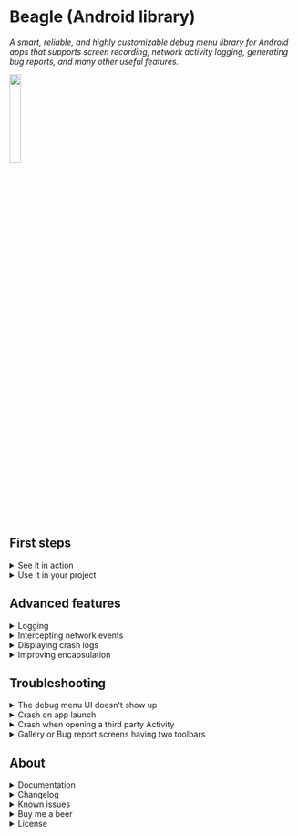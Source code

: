 # Beagle (Android library)
*A smart, reliable, and highly customizable debug menu library for Android apps that supports screen recording, network activity logging, generating bug reports, and many other useful features.*

<img src="metadata/logo.png" width="20%" />

## First steps
<details>
<summary>See it in action</summary>
<br/>

Clone this repository, pick a build variant and run the **app** configuration. It should look something like this:

<img src="metadata/screenshot01.png" width="25%" /><img src="metadata/screenshot02.png" width="25%" /><img src="metadata/screenshot03.png" width="25%" /><img src="metadata/screenshot04.png" width="25%" />

This demo application also contains instructions on how to set up Beagle and how to implement the various features that are being showcased. You should definitely consider giving it a try if you're interested in using the library in your projects. If you don't feel like building it for yourself, you can also download it from the Play Store:

[<img src="https://play.google.com/intl/en_us/badges/images/badge_new.png" />](https://play.google.com/store/apps/details?id=com.pandulapeter.beagle)

The tutorials in the app cover everything from this readme, but in more detail. Another way to get an idea of what can be achieved with the library is [this article](https://halcyonmobile.com/blog/mobile-app-development/android-app-development/what-could-a-debug-menu-contain/), which presents various problems that can be solved with Beagle.
</details>

<details>
<summary>Use it in your project</summary>
<br/>

If the wall of text below is too long for your taste, check out [this gist](https://gist.github.com/pandulapeter/3f9b404d953c6d80ed8a19eb06db4541) that contains all the code you need for a nice configuration. Otherwise, let's do it step by step:

### Step 0: Check the requirements
- Minimum SDK level: 21+
- Target SDK level: 31+
- Language: Kotlin 1.6.21+

### Step 1: Add the MavenCentral repository
Make sure that the following is part of your project-level build.gradle file:

```groovy
allprojects {
    repositories {
        …
        mavenCentral()
    }
}
```

### Step 2: Pick a UI implementation and configure the dependencies
The actual UI of the debug menu can be displayed in multiple ways, which is specified by the suffix of the dependency.
The following versions exist:
* **ui-activity** - Displays the debug menu as a new screen (not recommended: modals are more useful).
* **ui-bottom-sheet** - Displays the debug menu as a modal bottom sheet (recommended).
* **ui-dialog** - Displays the debug menu as a modal dialog (recommended).
* **ui-drawer** - Displays the debug menu as a side navigation drawer (highly recommended).
* **ui-view** - Displaying the `DebugMenuView` is your responsibility (not recommended: shake to open, `Beagle.show()`, `Beagle.hide()`, the related `VisibilityListener` as well as the inset handling logic won't work out of the box).
* **noop** - No UI, no logic. It has the same public API as all other variants, but it does nothing (this is intended for production builds).

So, for example, if you prefer the Drawer UI, something like the following needs to be added to your app-level build.gradle file (check the widget below the code snippet for the latest version):

```groovy
dependencies {
    …
    def beagleVersion = "2.8.0"
    debugImplementation "io.github.pandulapeter.beagle:ui-drawer:$beagleVersion"
    releaseImplementation "io.github.pandulapeter.beagle:noop:$beagleVersion"
}
```

The latest version is:

[![](https://maven-badges.herokuapp.com/maven-central/io.github.pandulapeter.beagle/ui-drawer/badge.svg?style=flat)](https://repo1.maven.org/maven2/io/github/pandulapeter/beagle/)

**Note**: In case of the drawer UI, if you have overwritten the `Activity`'s `onBackPressed()` method, you might notice that the default back navigation handling does not always work as expected. To fix this, in every `Activity`'s `onBackPressed()` you should check that `Beagle.hide()` returns false before doing any other checks or calling the super implementation.

### Step 3: Initialize the library
Just one line of code, preferably in the `Application`'s `onCreate()` method:

```kotlin
Beagle.initialize(this)
```

Optionally you can add the following parameters to this function:
* The appearance of the menu can be personalized by specifying an [Appearance](https://github.com/pandulapeter/beagle/tree/master/internal-common/src/main/java/com/pandulapeter/beagle/common/configuration/Appearance.kt) instance. For example, here you can specify a custom theme for the debug menu using the `themeResourceId` property, in case the one used by the `Application` / `Activity` is not suitable. Note: It's recommended to extend a `.NoActionBar` Material theme.
* The behavior of the menu can be personalized by specifying a [Behavior](https://github.com/pandulapeter/beagle/tree/master/internal-common/src/main/java/com/pandulapeter/beagle/common/configuration/Behavior.kt) instance. For example, adjusting the shake to open threshold or the strength of the haptic feedback is a frequent use case of this class.

By default you can fetch Beagle by shaking the device.

### Step 4: Finish the setup by adding modules
After this a number of modules should be provided, but this configuration can be changed at any time (from any thread) and the UI will automatically be updated. The simplest way of doing this is by calling:

```kotlin
Beagle.set(module1, module2, …)
```
At this point you should be aware of two options:
* The list of [built-in modules](https://github.com/pandulapeter/beagle/tree/master/internal-common/src/main/java/com/pandulapeter/beagle/modules/). Every file in this package is documented. These modules should cover most use cases and have the advantage of also providing a fake, **noop** implementation which means that no part of their logic is compiled into your release builds.
* The ability to write custom modules. For this a good starting point is looking at the built-in implementations from above, but [this document](https://github.com/pandulapeter/beagle/blob/master/metadata/CUSTOM_MODULES.md) also provides some guidance.

Check out [the showcase app](https://play.google.com/store/apps/details?id=com.pandulapeter.beagle) for some ideas on what is possible with the built-in modules or for an interactive tool that can be used to preview any module configuration and generate the code for it. A more visual guide to some of the possibilities is [this article](https://halcyonmobile.com/blog/mobile-app-development/android-app-development/what-could-a-debug-menu-contain/).

Here is a minimal example that should work for most projects:

<img align="right" width="30%" src="metadata/screenshot05.png">

```kotlin
Beagle.set(
    HeaderModule(
        title = getString(R.string.app_name),
        subtitle = BuildConfig.APPLICATION_ID,
        text = "${BuildConfig.BUILD_TYPE} v${BuildConfig.VERSION_NAME} (${BuildConfig.VERSION_CODE})"
    ),
    AppInfoButtonModule(),
    DeveloperOptionsButtonModule(),
    PaddingModule(),
    TextModule("General", TextModule.Type.SECTION_HEADER),
    KeylineOverlaySwitchModule(),
    AnimationDurationSwitchModule(),
    ScreenCaptureToolboxModule(),
    DividerModule(),
    TextModule("Logs", TextModule.Type.SECTION_HEADER),
    NetworkLogListModule(), // Might require additional setup, see below
    LogListModule(), // Might require additional setup, see below
    LifecycleLogListModule(),
    DividerModule(),
    TextModule("Other", TextModule.Type.SECTION_HEADER),
    DeviceInfoModule(),
    BugReportButtonModule()
)
```

If you ever need to add temporary modules, `Beagle.add()` has an optional `lifecycleOwner` parameter that automatically removes the specified modules once the provided lifecycle is over. Manually calling `Beagle.remove()` with module ID-s is also an option.
</details>

## Advanced features

<details>
<summary>Logging</summary>
<br/>

While calling `Beagle.log()` is the simplest way to add items to [LogListModule](https://github.com/pandulapeter/beagle/tree/master/internal-common/src/main/java/com/pandulapeter/beagle/modules/LogListModule.kt), a special workaround is needed to access this functionality from pure Kotlin modules. Another frequent use case is integration with [Timber](https://github.com/JakeWharton/timber).

#### Logging from pure Kotlin modules
To access the same functionality that `Beagle.log()` provides from a pure Kotlin / Java module, first you need to add the following to the module in question:

```groovy
dependencies {
    …
    api "io.github.pandulapeter.beagle:log:$beagleVersion"

    // Alternative for Android modules:
    // debugApi "io.github.pandulapeter.beagle:log:$beagleVersion"
    // releaseApi "io.github.pandulapeter.beagle:log-noop:$beagleVersion"
}
```

These libraries provide the `BeagleLogger` object which needs to be connected to the main library when it is initialized in the `Application` class:

```kotlin
Beagle.initialize(
    …
    behavior = Behavior(
        …
        logBehavior = Behavior.LogBehavior(
            loggers = listOf(BeagleLogger),
            …
        )
    )
)
```

To add log messages, now you can call the following:

```kotlin
BeagleLogger.log(…)
```

The messages list will be merged with the ones logged using the regular `Beagle.log()` function (unless they are filtered by their tags) and can be displayed using a [LogListModule](https://github.com/pandulapeter/beagle/tree/master/internal-common/src/main/java/com/pandulapeter/beagle/modules/LogListModule.kt). You can also use `BeagleLogger.clearLogEntries()` if you cannot access `Beagle.clearLogEntries()`.

#### Logging with Timber
To automatically add events logged with [Timber](https://github.com/JakeWharton/timber) to the debug menu, planting a special tree is the simplest solution:

```kotlin
Timber.plant(
    object : Timber.Tree() {
        override fun log(priority: Int, tag: String?, message: String, t: Throwable?) =
            Beagle.log("[$tag] $message", "Timber", t?.stackTraceToString())
    }
)
```

To create a special LogListModule that only displays these logs, simply set the **label** constructor parameter of the module to "Timber".
</details>

<details>
<summary>Intercepting network events</summary>
<br/>

Not bundling the network interceptor with the main library was mainly done to provide a pure Kotlin dependency that does not use the Android SDK, similarly to the logger solution described above. At the moment Beagle can only hook into the OkHttp networking library to provide content for [NetworkLogListModule](https://github.com/pandulapeter/beagle/tree/master/internal-common/src/main/java/com/pandulapeter/beagle/modules/NetworkLogListModule.kt), but manually calling `Beagle.logNetworkEvent()` is always an option.

Add the following to the module where your networking logic is implemented:

```groovy
dependencies {
    …
    api "io.github.pandulapeter.beagle:log-okhttp:$beagleVersion"
    
    // Alternative for Android modules:
    // debugApi "io.github.pandulapeter.beagle:log-okhttp:$beagleVersion"
    // releaseApi "io.github.pandulapeter.beagle:log-okhttp-noop:$beagleVersion"
}
```

This will introduce the `BeagleOkHttpLogger` object which first needs to be connected to the main library, the moment it gets initialized:

```kotlin
Beagle.initialize(
    …
    behavior = Behavior(
        …
        networkLogBehavior = Behavior.NetworkLogBehavior(
            networkLoggers = listOf(BeagleOkHttpLogger),
            …
        )
    )
)
```

The last step is setting up the `Interceptor` (the awkward casting is there to make sure the noop implementation does nothing while still having the same public API):

```kotlin
val client = OkHttpClient.Builder()
    …
    .apply { (BeagleOkHttpLogger.logger as? Interceptor?)?.let { addInterceptor(it) } }
    .build()
```

</details>

<details>
<summary>Displaying crash logs</summary>
<br/>

The library can intercept uncaught exceptions and display their stack trace in a dialog. Users will be able to share the crash report using the bug reporting screen that gets opened automatically. This functionality is achieved through a separate dependency that should be added to the main module (where Beagle is initialized):

```groovy
dependencies {
    …
    debugImplementation "io.github.pandulapeter.beagle:log-crash:$beagleVersion"
    releaseImplementation "io.github.pandulapeter.beagle:log-crash-noop:$beagleVersion"
}
```

After the dependencies are added, the newly introduced `BeagleCrashLogger` object should be connected to the main library:

```kotlin
Beagle.initialize(
    …
    behavior = Behavior(
        …
        bugReportingBehavior = Behavior.BugReportingBehavior(
            crashLoggers = listOf(BeagleCrashLogger),
            …
        )
    )
)
```

Enabling this feature will disable the crash collection of Firebase Crashlytics, as using the two simultaneously has proved to be unreliable.
</details>

<details>
<summary>Improving encapsulation</summary>
<br/>

The `noop` implementations of every public artifact are the default ways of not including Beagle-related logic in your production releases. While this should be good enough for most projects, it can be improved by creating a separate wrapper module for the debug menu. This would mean hiding every call to Beagle behind an interface that has an empty implementation in release builds. This approach has its own benefits and drawbacks:

- **Advantages**
    - No Beagle imports outside of the wrapper module
    - Having a single entry-point to all features related to the debug menu
- **Disadvantages**
    - More cumbersome initial setup
    - Losing the ability to use Beagle features in pure Kotlin modules
  
</details>

## Troubleshooting

<details>
<summary>The debug menu UI doesn't show up</summary>
<br/>

- Make sure that you're not using the `noop` artifact in your current configuration
- Make sure that you call the `initialize()` function in your custom `Application` class, and that class is properly registered in the Manifest
- Make sure that your Activity extends `FragmentActivity` (for example, `AppCompatActivity` is a good choice). Watch out, if you're using the `Empty Compose Activity` template of Android Studio, you have to change the default parent class!
</details>

<details>
<summary>Crash on app launch</summary>
<br/>

By default Beagle uses the current `Activity`'s theme. However, it requires a Material theme to work, so if you have a crash caused by various theme attributes not being found, override the debug menu's theme with the `themeResourceId` property of the [Appearance](https://github.com/pandulapeter/beagle/tree/master/internal-common/src/main/java/com/pandulapeter/beagle/common/configuration/Appearance.kt) instance provided during initialization with a Material theme.
</details>

<details>
<summary>Crash when opening a third party Activity</summary>
<br/>

Beagle works by adding a `Fragment` on top of every `Activity`'s layout. Sometimes this is not necessary or not possible. While the library comes with a list of excluded `Activity` package names, you can provide additional filtering if needed, by using the `shouldAddDebugMenu` lambda property of the [Behavior](https://github.com/pandulapeter/beagle/tree/master/internal-common/src/main/java/com/pandulapeter/beagle/common/configuration/Behavior.kt) instance provided during initialization.
</details>

<details>
<summary>Gallery or Bug report screens having two toolbars</summary>
<br/>

Set a `.NoActionBar` Material theme for the `themeResourceId` property of the [Appearance](https://github.com/pandulapeter/beagle/tree/master/internal-common/src/main/java/com/pandulapeter/beagle/common/configuration/Appearance.kt) instance provided during initialization.
</details>

## About
<details>
<summary>Documentation</summary>
<br/>

All public functions are documented with KDoc. The [BeagleContract](https://github.com/pandulapeter/beagle/tree/master/internal-common/src/main/java/com/pandulapeter/beagle/common/contracts/BeagleContract.kt) file is a good start for learning about all the built-in capabilities. For information on the [individual modules](https://github.com/pandulapeter/beagle/tree/master/internal-common/src/main/java/com/pandulapeter/beagle/modules), see the relevant class headers.

If you're interested in what's under the hood, [this document](https://github.com/pandulapeter/beagle/blob/master/metadata/DOCUMENTATION.md) can be helpful while navigating the source code.
</details>

<details>
<summary>Changelog</summary>
<br/>

Check out the [Releases](https://github.com/pandulapeter/beagle/releases) page for the changes in every version.

The library uses [semantic versioning](https://semver.org): **MAJOR.MINOR.PATCH** where **PATCH** changes only contain bug fixes, **MINOR** changes add new features and **MAJOR** changes introduce breaking modifications to the API.
</details>

<details>
<summary>Known issues</summary>
<br/>

Check out the [Issues](https://github.com/pandulapeter/beagle/issues) page for the list of known problems and for the planned enhancements of the library.

Don't hesitate to open a new issue if you find a bug or if you have any questions / feature requests!
</details>

<details>
<summary>Buy me a beer</summary>
<br/>

If you found my work useful and are considering a small donation, the About section of the [the showcase app](https://play.google.com/store/apps/details?id=com.pandulapeter.beagle) has an option for you to do so. Thanks in advance!
</details>

<details>
<summary>License</summary>
<br/>

```
Copyright 2022 Pandula Péter

Licensed under the Apache License, Version 2.0 (the "License");
you may not use this file except in compliance with the License.
You may obtain a copy of the License at

   http://www.apache.org/licenses/LICENSE-2.0

Unless required by applicable law or agreed to in writing, software
distributed under the License is distributed on an "AS IS" BASIS,
WITHOUT WARRANTIES OR CONDITIONS OF ANY KIND, either express or implied.
See the License for the specific language governing permissions and
limitations under the License.
```
</details>
